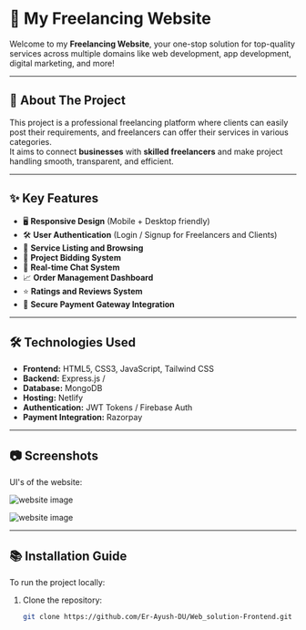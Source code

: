 # 🌟 My Freelancing Website

Welcome to my **Freelancing Website**, your one-stop solution for top-quality services across multiple domains like web development, app development, digital marketing, and more!

---

## 🚀 About The Project

This project is a professional freelancing platform where clients can easily post their requirements, and freelancers can offer their services in various categories.  
It aims to connect **businesses** with **skilled freelancers** and make project handling smooth, transparent, and efficient.

---

## ✨ Key Features

- 🖥️ **Responsive Design** (Mobile + Desktop friendly)
- 🛠️ **User Authentication** (Login / Signup for Freelancers and Clients)
- 📑 **Service Listing and Browsing**
- 🛒 **Project Bidding System**
- 💬 **Real-time Chat System**
- 📈 **Order Management Dashboard**
- ⭐ **Ratings and Reviews System**
- 🔐 **Secure Payment Gateway Integration**

---

## 🛠️ Technologies Used

- **Frontend:** HTML5, CSS3, JavaScript, Tailwind CSS
- **Backend:** Express.js / 
- **Database:** MongoDB
- **Hosting:** Netlify
- **Authentication:** JWT Tokens / Firebase Auth
- **Payment Integration:** Razorpay 

---

## 📷 Screenshots

UI's of the website:

![website image](assets/UI_1.png)


![website image](assets/UI_2.png)





---

## 📚 Installation Guide

To run the project locally:

1. Clone the repository:
   ```bash
   git clone https://github.com/Er-Ayush-DU/Web_solution-Frontend.git

   
